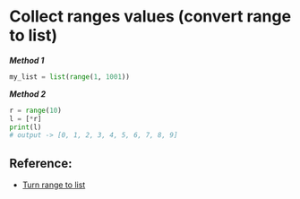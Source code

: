 # Collect ranges values (convert range to list)

***Method 1***
```python
my_list = list(range(1, 1001))
```
***Method 2***
```python
r = range(10)
l = [*r]
print(l)
# output -> [0, 1, 2, 3, 4, 5, 6, 7, 8, 9]
```
## Reference:
- [Turn range to list](https://stackoverflow.com/questions/11480042/python-3-turn-range-to-a-list)